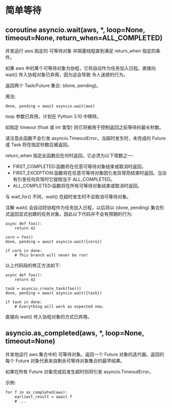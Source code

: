# 简单等待
## coroutine asyncio.wait(aws, *, loop=None, timeout=None, return_when=ALL_COMPLETED)
并发运行 aws 指定的 可等待对象 并阻塞线程直到满足 return_when 指定的条件。

如果 aws 中的某个可等待对象为协程，它将自动作为任务加入日程。直接向 wait() 传入协程对象已弃用，因为这会导致 令人迷惑的行为。

返回两个 Task/Future 集合: (done, pending)。

用法:
```
done, pending = await asyncio.wait(aws)
```
loop 参数已弃用，计划在 Python 3.10 中移除。

如指定 timeout (float 或 int 类型) 则它将被用于控制返回之前等待的最长秒数。

请注意此函数不会引发 asyncio.TimeoutError。当超时发生时，未完成的 Future 或 Task 将在指定秒数后被返回。

return_when 指定此函数应在何时返回。它必须为以下常数之一:
+ FIRST_COMPLETED:函数将在任意可等待对象结束或取消时返回。
+ FIRST_EXCEPTION:函数将在任意可等待对象因引发异常而结束时返回。当没有引发任何异常时它就相当于 ALL_COMPLETED。
+ ALL_COMPLETED:函数将在所有可等待对象结束或取消时返回。

与 wait_for() 不同，wait() 在超时发生时不会取消可等待对象。

注解 wait() 会自动将协程作为任务加入日程，以后将以 (done, pending) 集合形式返回显式创建的任务对象。因此以下代码并不会有预期的行为:
```
async def foo():
    return 42

coro = foo()
done, pending = await asyncio.wait({coro})

if coro in done:
    # This branch will never be run!
```
以上代码段的修正方法如下:
```
async def foo():
    return 42

task = asyncio.create_task(foo())
done, pending = await asyncio.wait({task})

if task in done:
    # Everything will work as expected now.
```
直接向 wait() 传入协程对象的方式已弃用。

## asyncio.as_completed(aws, *, loop=None, timeout=None)
并发地运行 aws 集合中的 可等待对象。返回一个 Future 对象的迭代器。返回的每个 Future 对象代表来自剩余可等待对象集合的最早结果。

如果在所有 Future 对象完成前发生超时则将引发 asyncio.TimeoutError。

示例:
```
for f in as_completed(aws):
    earliest_result = await f
    # ...
```